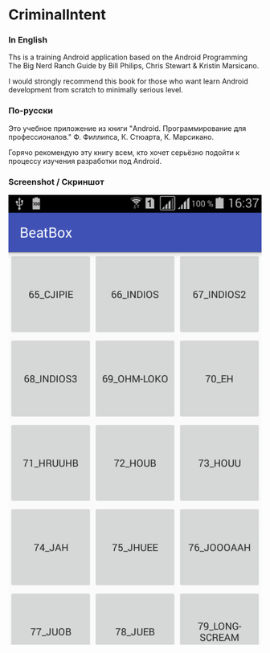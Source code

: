 CriminalIntent
================

### In English

Ths is a training Android application based on the Android Programming The Big Nerd Ranch Guide by Bill Philips, Chris Stewart & Kristin Marsicano.

I would strongly recommend this book for those who want learn Android development from scratch to minimally serious level.


### По-русски

Это учебное приложение из книги "Android. Программирование для профессионалов." Ф. Филлипса, К. Стюарта, К. Марсикано.
 
Горячо рекомендую эту книгу всем, кто хочет серьёзно подойти к процессу изучения разработки под Android.
 
### Screenshot / Скриншот

![Screenshot](/screenshot.png?raw=true "Screenshot")
